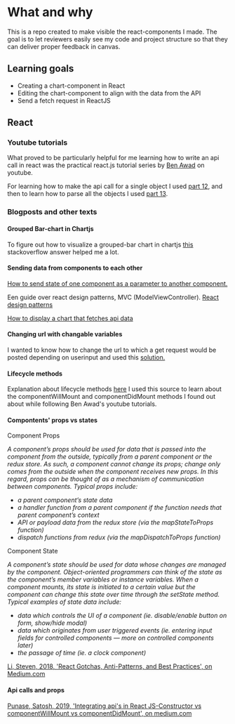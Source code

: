 # What and why
This is a repo created to make visible the react-components I made. The goal is to let reviewers easily see my code and project structure so that they can deliver proper feedback in canvas.

## Learning goals
- Creating a chart-component in React
- Editing the chart-component to align with the data from the API
- Send a fetch request in ReactJS


## React
### Youtube tutorials
What proved to be particularly helpful for me learning how to write an api call in react was the practical react.js tutorial series by [Ben Awad](https://www.youtube.com/channel/UC-8QAzbLcRglXeN_MY9blyw) on youtube.

For learning how to make the api call for a single object I used [part 12](https://www.youtube.com/watch?v=T3Px88x_PsA), and then to learn how to parse all the objects I used [part 13](https://www.youtube.com/watch?v=ke1pkMV44iU).



### Blogposts and other texts
#### Grouped  Bar-chart in Chartjs
To figure out how to visualize a grouped-bar chart in chartjs [this](https://stackoverflow.com/a/28181877) stackoverflow answer helped me a lot.
#### Sending data from components to each other
[How to send state of one component as a parameter to another component.](https://www.pluralsight.com/guides/how-to-send-state-of-current-component-as-a-parameter-to-another-external-method-using-react)

Een guide over react design patterns, MVC (ModelViewController). [React design patterns](https://www.freecodecamp.org/news/react-superpowers-container-pattern-20d664bdae65/)

[How to display a chart that fetches api data](https://stackoverflow.com/questions/56054400/how-to-make-aspecific-api-call-from-within-a-line-chart-class-in-reactjs-using-r)


#### Changing url with changable variables
I wanted to know how to change the url to which a get request would be posted depending on userinput and used this [solution.](https://stackoverflow.com/a/38617529)
#### Lifecycle methods
Explanation about lifecycle methods [here](https://www.tutorialspoint.com/reactjs/reactjs_component_life_cycle.htm#:~:text=componentDidMount%20is%20executed%20after%20the,such%20as%20setTimeout%20or%20setInterval.)
I used this source to learn about the componentWillMount and componentDidMount methods I found out about while following Ben Awad's youtube tutorials.

#### Compontents' props vs states

Component Props

*A component’s props should be used for data that is passed into the component from the outside, typically from a parent component or the redux store.*
*As such, a component cannot change its props; change only comes from the outside when the component receives new props.* 
*In this regard, props can be thought of as a mechanism of communication between components. Typical props include:*
- *a parent component’s state data*
- *a handler function from a parent component if the function needs that parent component’s context*
- *API or payload data from the redux store (via the mapStateToProps function)*
- *dispatch functions from redux (via the mapDispatchToProps function)*


Component State

*A component’s state should be used for data whose changes are managed by the component. 
Object-oriented programmers can think of the state as the component’s member variables or instance variables. 
When a component mounts, its state is initiated to a certain value but the component can change this state over time through the setState method. 
Typical examples of state data include:*
- *data which controls the UI of a component (ie. disable/enable button on form, show/hide modal)*
- *data which originates from user triggered events (ie. entering input fields for controlled components — more on controlled components later)*
- *the passage of time (ie. a clock component)*

[Li, Steven, 2018, 'React Gotchas, Anti-Patterns, and Best Practices', on Medium.com](https://medium.com/@User3141592/react-gotchas-and-best-practices-2d47fd67dd22)

#### Api calls and props
[Punase, Satosh, 2019, 'Integrating api's in React JS-Constructor vs componentWillMount vs componentDidMount', on medium.com](https://medium.com/@santoshpunase/integrating-apis-in-react-js-constructor-vs-componentwillmount-vs-componentdidmount-e0b98c3efecd)